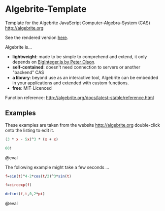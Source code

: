 <!--

author:   André Dietrich
email:    andre.dietrich@ovgu.de
version:  1.0.0
language: en
narrator: US English Female

script:   https://cdn.rawgit.com/davidedc/Algebrite/master/dist/algebrite.bundle-for-browser.js

@eval:    <script> Algebrite.run(`{{0}}`) </script>

-->

# Algebrite-Template

Template for the Algebrite JavaScript Computer-Algebra-System (CAS)
http://algebrite.org

See the rendered version [here](https://liascript.github.io/course/?https://raw.githubusercontent.com/liaScript/algebrite_template/master/README.md).

Algebrite is...

* __lightweight__:    made to be simple to comprehend and extend, it only
                      depends on [BigInteger.js by Peter Olson](https://github.com/peterolson/BigInteger.js).
* __self-contained__: doesn't need connection to servers or another "backend" CAS
* __a library__:      beyond use as an interactive tool, Algebrite can be
                      embedded in your applications and extended with custom
                      functions.
* __free__:           MIT-Licenced

Function reference: http://algebrite.org/docs/latest-stable/reference.html


## Examples

These examples are taken from the website http://algebrite.org double-click onto
the listing to edit it.

```Maxima
(3 * x - 5x)^3 * (x + x)

60!
```
@eval

The following example might take a few seconds ...

```Maxima
f=sin(t)^4-2*cos(t/2)^3*sin(t)

f=circexp(f)

defint(f,t,0,2*pi)
```
@eval
